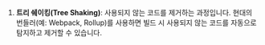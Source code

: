 1. **트리 쉐이킹(Tree Shaking)**: 사용되지 않는 코드를 제거하는 과정입니다. 현대의 번들러(예: Webpack, Rollup)를 사용하면 빌드 시 사용되지 않는 코드를 자동으로 탐지하고 제거할 수 있습니다.